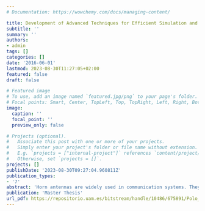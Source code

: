 ```yaml
---
# Documentation: https://wowchemy.com/docs/managing-content/

title: Development of Advanced Techniques for Efficient Simulation and Fast 3D-printed Prototypes of Horn Antennas
subtitle: ''
summary: ''
authors:
- admin
tags: []
categories: []
date: '2016-06-01'
lastmod: 2023-08-30T11:27:05+02:00
featured: false
draft: false

# Featured image
# To use, add an image named `featured.jpg/png` to your page's folder.
# Focal points: Smart, Center, TopLeft, Top, TopRight, Left, Right, BottomLeft, Bottom, BottomRight.
image:
  caption: ''
  focal_point: ''
  preview_only: false

# Projects (optional).
#   Associate this post with one or more of your projects.
#   Simply enter your project's folder or file name without extension.
#   E.g. `projects = ["internal-project"]` references `content/project/deep-learning/index.md`.
#   Otherwise, set `projects = []`.
projects: []
publishDate: '2023-08-30T09:27:04.960811Z'
publication_types:
- '7'
abstract: 'Horn antennas are widely used in communication systems. They are typically used as feeds for re ector antennas and, due to its robustness, they can also be mounted on the fuselage of airplanes and are used on-board satellites. Horn antennas also present great directivities, gains, and e ciencies. The main drawback of this antenna family is (as it happens with most microwave devices) that they are complicated to simulate with full-wave electromagnetic methods. Most of the commercial tools available at the market for simulating microwave devices (CST Microwave Studio, HFSS,...) use general numerical methods such as nite elements or nite di erences in time or frequency domain, whose main advantage is that they can tackle a wide range of problems. The main drawback of these general methods is that this generality makes the simulation ine cient, causing long computation times for some problems in comparison with other more analytical techniques. This leads to the rst goal of this work, which consists in developing a software tool capable of analysing, simulating and designing horn antennas e ciently based on a numerical method, called Mode-Matching, which is known to be very e cient for this type of problems. In order to compute the radiation pattern of the antennas, the radiation integral of the electromagnetic eld at the horn aperture has to be calculated. An important part of this work will be devoted to the derivation of the necessary formulas that will allow to compute these integrals, since the literature does not usually cover these derivations with enough detail (typically the integrations are just solved for a simpli ed case), while here we will address the complete modal excitations. The use of this software would not only lead to shorter simulation and design times but would also permit to design horn antennas using low/moderate performance computers like notebooks. The construction of horn antennas (and once again, of most microwave devices) is usually a process with a high economic cost. But in the recent years, additive manufacturing techniques like 3D printing have opened the door to the low cost manufacturing of three-dimensional structures. Therefore the second goal of this work is to develop a construction process for the prototyping of horn antennas using a 3D printer. This process must be fast and inexpensive. To test the validity of these manufacturing techniques di erent devices will be constructed like conical, pyramidal and choke horns. In addition hollow and gap waveguides will be also studied and their performance will be evaluated. The fabrication of these devices will be performed locally by the author of this work. Moreover, the resulting devices will be also fully experimentally characterized in this work, in order to compare their characteristics with the simulations performed using the developed models. This will produce a convergence of the two goals of the work, joining the advanced electromagnetic modelling of microwave devices with one of the newest and trendiest manufacturing techniques.'
publication: 'Master Thesis'
url_pdf: https://repositorio.uam.es/bitstream/handle/10486/675891/Polo_Lopez_Lucas_tfm.pdf?sequence=1&isAllowed=y
---
```

